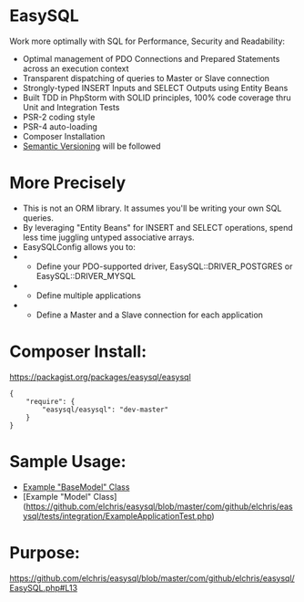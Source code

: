 EasySQL
=======

Work more optimally with SQL for Performance, Security and Readability:

* Optimal management of PDO Connections and Prepared Statements across an execution context
* Transparent dispatching of queries to Master or Slave connection
* Strongly-typed INSERT Inputs and SELECT Outputs using Entity Beans
* Built TDD in PhpStorm with SOLID principles, 100% code coverage thru Unit and Integration Tests
* PSR-2 coding style
* PSR-4 auto-loading
* Composer Installation
* [Semantic Versioning](http://semver.org) will be followed

More Precisely
==============

* This is not an ORM library. It assumes you'll be writing your own SQL queries.
* By leveraging "Entity Beans" for INSERT and SELECT operations, spend less time juggling untyped associative arrays.
* EasySQLConfig allows you to:
* * Define your PDO-supported driver, EasySQL::DRIVER_POSTGRES or EasySQL::DRIVER_MYSQL
* * Define multiple applications
* * Define a Master and a Slave connection for each application

Composer Install:
======================

https://packagist.org/packages/easysql/easysql

    {
        "require": {
            "easysql/easysql": "dev-master"
        }
    }

Sample Usage:
=============
* [Example "BaseModel" Class](https://github.com/elchris/easysql/blob/master/com/github/elchris/easysql/tests/integration/ExampleBaseModel.php)
* [Example "Model" Class]
(https://github.com/elchris/easysql/blob/master/com/github/elchris/easysql/tests/integration/ExampleApplicationTest.php)

Purpose:
========
https://github.com/elchris/easysql/blob/master/com/github/elchris/easysql/EasySQL.php#L13

